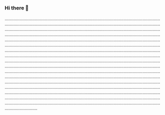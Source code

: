 ### Hi there 👋

......................................................................................................................................................................................................................................................................................................................................................................................................................................................................................................................................................................................................................................................................................................................................................................................................................................................................................................................................................................................................................................................................................................................................................................................................................................................................................................................................................................................................................................................................................................................................................................................................................................................................................................................................................................................................................................................................................................................................................................................................................................................................................................................................................................................................................